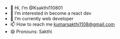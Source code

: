 - 👋 Hi, I’m @Ksakthi110801
- 👀 I’m interested in become a react dev
- 🌱 I’m currently web developer
- 📫 How to reach me kumarsakthi1108@gmail.com
- 😄 Pronouns: Sakthi

<!---
Ksakthi110801/Ksakthi110801 is a ✨ special ✨ repository because its `README.md` (this file) appears on your GitHub profile.
You can click the Preview link to take a look at your changes.
--->
